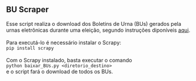 ## BU Scraper

Esse script realiza o download dos Boletins de Urna (BUs) gerados pela urnas eletrônicas durante uma eleição, segundo instruções diponíveis [aqui](https://www.tse.jus.br/eleicoes/informacoes-tecnicas-sobre-a-divulgacao-de-resultados).\
\
Para executá-lo é necessário instalar o Scrapy:\
`pip install scrapy`\
\
Com o Scrapy instalado, basta executar o comando\
`python baixar_BUs.py <diretorio_destino>`\
e o script fará o download de todos os BUs.

